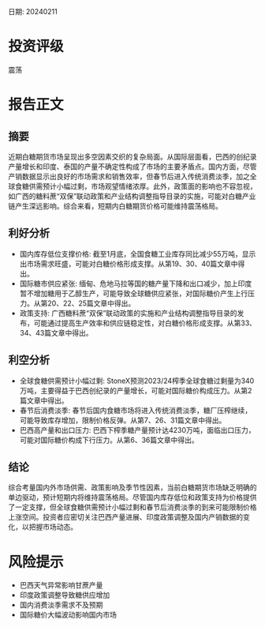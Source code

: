 
日期: 20240211

# 投资评级

震荡

# 报告正文

## 摘要

近期白糖期货市场呈现出多空因素交织的复杂局面。从国际层面看，巴西的创纪录产量增长和印度、泰国的产量不确定性构成了市场的主要矛盾点。国内方面，尽管产销数据显示出良好的市场需求和销售效率，但春节后进入传统消费淡季，加之全球食糖供需预计小幅过剩，市场观望情绪浓厚。此外，政策面的影响也不容忽视，如广西的糖料蔗“双保”联动政策和产业结构调整指导目录的实施，可能对白糖产业链产生深远影响。综合来看，短期内白糖期货价格可能维持震荡格局。

## 利好分析

* 国内库存低位支撑价格: 截至1月底，全国食糖工业库存同比减少55万吨，显示出市场需求旺盛，可能对白糖价格形成支撑。从第19、30、40篇文章中得出。
* 国际糖市供应紧张: 缅甸、危地马拉等国的糖产量下降和出口减少，加上印度暂不增加糖用于乙醇生产，可能导致全球糖供应紧张，对国际糖价产生上行压力。从第20、22、25篇文章中得出。
* 政策支持: 广西糖料蔗“双保”联动政策的实施和产业结构调整指导目录的发布，可能通过提高生产效率和供应链稳定性，对白糖价格形成支撑。从第33、34、43篇文章中得出。

## 利空分析

* 全球食糖供需预计小幅过剩: StoneX预测2023/24榨季全球食糖过剩量为340万吨，主要得益于巴西创纪录的产量增长，可能对国际糖价构成压力。从第2篇文章中得出。
* 春节后消费淡季: 春节后国内食糖市场将进入传统消费淡季，糖厂压榨继续，可能导致库存增加，限制价格反弹。从第7、26、31篇文章中得出。
* 巴西高产量和出口压力: 巴西下榨季糖产量预计达4230万吨，面临出口压力，可能对国际糖价构成下行压力。从第6、36篇文章中得出。

## 结论

综合考量国内外市场供需、政策影响及季节性因素，当前白糖期货市场缺乏明确的单边驱动，预计短期内将维持震荡格局。尽管国内库存低位和政策支持为价格提供了一定支撑，但全球食糖供需预计小幅过剩和春节后消费淡季的到来可能限制价格上涨空间。投资者应密切关注巴西产量进展、印度政策调整及国内产销数据的变化，以把握市场动态。

# 风险提示

* 巴西天气异常影响甘蔗产量
* 印度政策调整导致糖供应增加
* 国内消费淡季需求不及预期
* 国际糖价大幅波动影响国内市场
